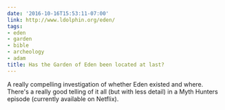```yaml
---
date: '2016-10-16T15:53:11-07:00'
link: http://www.ldolphin.org/eden/
tags:
- eden
- garden
- bible
- archeology
- adam
title: Has the Garden of Eden been located at last?
---
```


A really compelling investigation of whether Eden existed and where. There's a really good telling of it all (but with less detail) in a Myth Hunters episode (currently available on Netflix).
